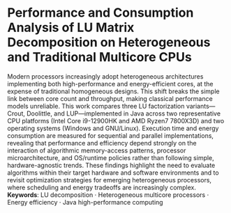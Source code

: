 # Performance and Consumption Analysis of LU Matrix Decomposition on Heterogeneous and Traditional Multicore CPUs
Modern processors increasingly adopt heterogeneous architectures implementing both high-performance and energy-efficient cores, at the expense of traditional homogeneous designs. This shift breaks the simple link between core count and throughput, making classical performance models unreliable. This work compares three LU factorization variants—Crout, Doolittle, and LUP—implemented in Java across two representative CPU platforms (Intel Core i9-12900HK and AMD Ryzen7 7800X3D) and two operating systems (Windows and GNU/Linux). Execution time and energy consumption are measured for sequential and parallel implementations, revealing that performance and efficiency depend strongly on the interaction of algorithmic memory-access patterns, processor microarchitecture, and OS/runtime policies rather than following simple, hardware-agnostic trends. These findings highlight the need to evaluate algorithms within their target hardware and software environments and to revisit optimization strategies for emerging heterogeneous processors, where scheduling and energy tradeoffs are increasingly complex.
**Keywords**: LU decomposition · Heterogeneous multicore processors · Energy efficiency · Java high-performance computing
